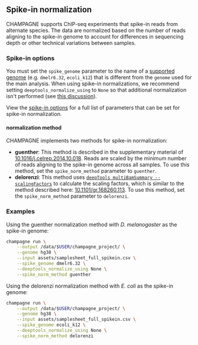 ## Spike-in normalization

CHAMPAGNE supports ChIP-seq experiments that spike-in reads from alternate species.
The data are normalized based on the number of reads aligning to the spike-in
genome to account for differences in sequencing depth or other technical
variations between samples.

### Spike-in options

You must set the `spike_genome` parameter to the name of a [supported genome](genomes.md#spike-in-genomes)
(e.g. `dmelr6.32`, `ecoli_k12`) that is different from the `genome` used for the
main analysis.
When using spike-in normalizations, we recommend setting
`deeptools_normalize_using` to `None` so that additional normalization isn't
performed (see [this
discussion](https://www.github.com/deeptools/deepTools/issues/1073#issuecomment-859326520)).

View the [spike-in options](params.md#spike-in-options) for a full list of
parameters that can be set for spike-in normalization.

#### normalization method

CHAMPAGNE implements two methods for spike-in normalization:

- **guenther**: This method is described in the supplementary material of
  [10.1016/j.celrep.2014.10.018](https://doi.org/10.1016/j.celrep.2014.10.018).
  Reads are scaled by the minimum number of reads aligning to the spike-in
  genome across all samples. To use this method, set the `spike_norm_method`
  parameter to `guenther`.
- **delorenzi**: This method uses [`deepTools multiBamSummary
--scalingFactors`](https://deeptools.readthedocs.io/en/develop/content/tools/multiBamSummary.html#output-optional-options)
  to calculate the scaling factors, which is similar to the method described
  here: [10.1101/gr.168260.113](https://doi.org/10.1101/gr.168260.113). To use
  this method, set the `spike_norm_method` parameter to `delorenzi`.

### Examples

Using the guenther normalization method with _D. melanogaster_ as the spike-in genome:

```sh
champagne run \
    --output /data/$USER/champagne_project/ \
    --genome hg38 \
    --input assets/samplesheet_full_spikein.csv \
    --spike_genome dmelr6.32 \
    --deeptools_normalize_using None \
    --spike_norm_method guenther
```

Using the delorenzi normalization method with _E. coli_ as the spike-in genome:

```sh
champagne run \
    --output /data/$USER/champagne_project/ \
    --genome hg38 \
    --input assets/samplesheet_full_spikein.csv \
    --spike_genome ecoli_k12 \
    --deeptools_normalize_using None \
    --spike_norm_method delorenzi
```
